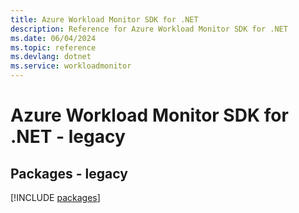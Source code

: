 ```yaml
---
title: Azure Workload Monitor SDK for .NET
description: Reference for Azure Workload Monitor SDK for .NET
ms.date: 06/04/2024
ms.topic: reference
ms.devlang: dotnet
ms.service: workloadmonitor
---
```

# Azure Workload Monitor SDK for .NET - legacy
## Packages - legacy
[!INCLUDE [packages](workload-monitor-index.md)]